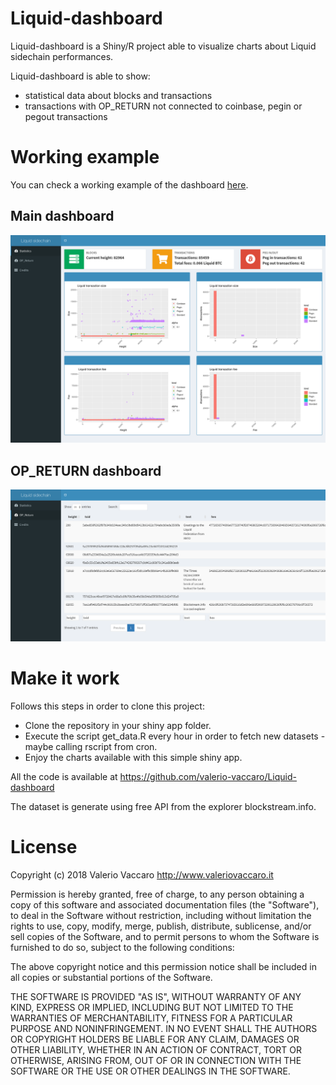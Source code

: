 # Liquid-dashboard
Liquid-dashboard is a Shiny/R project able to visualize charts about Liquid sidechain performances.

Liquid-dashboard is able to show:

- statistical data about blocks and transactions
- transactions with OP_RETURN not connected to coinbase, pegin or pegout transactions

# Working example
You can check a working example of the dashboard [here](http://vaccaro.tech:3838/liquid/).

## Main dashboard
![Price dashboard](https://raw.githubusercontent.com/valerio-vaccaro/Liquid-dashboard/master/screenshots/Main.png)

## OP_RETURN dashboard
![OP_RETURN dashboard](https://raw.githubusercontent.com/valerio-vaccaro/Liquid-dashboard/master/screenshots/op_return.png)

# Make it work
Follows this steps in order to clone this project:

* Clone the repository in your shiny app folder.
* Execute the script get_data.R every hour in order to fetch new datasets - maybe calling rscript from cron.
* Enjoy the charts available with this simple shiny app.

All the code is available at https://github.com/valerio-vaccaro/Liquid-dashboard

The dataset is generate using free API from the explorer blockstream.info.

# License
Copyright (c) 2018 Valerio Vaccaro http://www.valeriovaccaro.it

Permission is hereby granted, free of charge, to any person obtaining a copy
of this software and associated documentation files (the "Software"), to deal
in the Software without restriction, including without limitation the rights
to use, copy, modify, merge, publish, distribute, sublicense, and/or sell
copies of the Software, and to permit persons to whom the Software is
furnished to do so, subject to the following conditions:

The above copyright notice and this permission notice shall be included in all
copies or substantial portions of the Software.

THE SOFTWARE IS PROVIDED "AS IS", WITHOUT WARRANTY OF ANY KIND, EXPRESS OR
IMPLIED, INCLUDING BUT NOT LIMITED TO THE WARRANTIES OF MERCHANTABILITY,
FITNESS FOR A PARTICULAR PURPOSE AND NONINFRINGEMENT. IN NO EVENT SHALL THE
AUTHORS OR COPYRIGHT HOLDERS BE LIABLE FOR ANY CLAIM, DAMAGES OR OTHER
LIABILITY, WHETHER IN AN ACTION OF CONTRACT, TORT OR OTHERWISE, ARISING FROM,
OUT OF OR IN CONNECTION WITH THE SOFTWARE OR THE USE OR OTHER DEALINGS IN THE
SOFTWARE.
